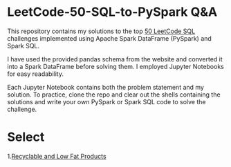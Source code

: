 # LeetCode-50-SQL-to-PySpark Q&A
This repository contains my solutions to the top [50 LeetCode SQL](https://leetcode.com/studyplan/top-sql-50/) challenges implemented using Apache Spark DataFrame (PySpark) and Spark SQL.

I have used the provided pandas schema from the website and converted it into a Spark DataFrame before solving them. I employed Jupyter Notebooks for easy readability.

Each Jupyter Notebook contains both the problem statement and my solution. To practice, clone the repo and clear out the shells containing the solutions and write your own PySpark or Spark SQL code to solve the challenge.


# Select
1.[Recyclable and Low Fat Products](https://leetcode.com/problems/recyclable-and-low-fat-products/description/?envType=study-plan-v2&envId=top-sql-50)
